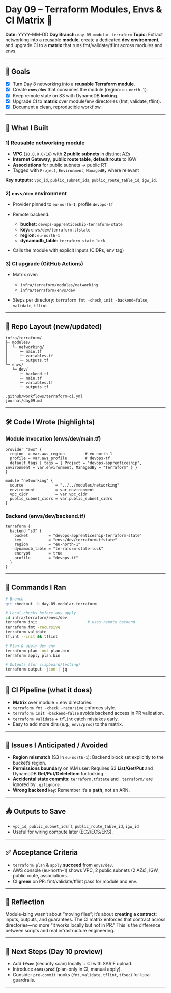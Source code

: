 # Day 09 – Terraform Modules, Envs & CI Matrix 🚦

**Date:** YYYY-MM-DD
**Day Branch:** `day-09-modular-terraform`
**Topic:** Extract networking into a reusable **module**, create a dedicated **dev environment**, and upgrade CI to a **matrix** that runs fmt/validate/tflint across modules and envs.

---

## 🎯 Goals

* [x] Turn Day 8 networking into a **reusable Terraform module**.
* [x] Create **`envs/dev`** that consumes the module (region: `eu-north-1`).
* [x] Keep remote state on S3 with DynamoDB **locking**.
* [x] Upgrade CI to **matrix** over module/env directories (fmt, validate, tflint).
* [x] Document a clean, reproducible workflow.

---

## 🧱 What I Built

### 1) Reusable networking module

* **VPC** (`10.0.0.0/16`) with **2 public subnets** in distinct AZs
* **Internet Gateway**, **public route table**, **default route** to IGW
* **Associations** for public subnets → public RT
* Tagged with `Project`, `Environment`, `ManagedBy` where relevant

**Key outputs:** `vpc_id`, `public_subnet_ids`, `public_route_table_id`, `igw_id`.

### 2) `envs/dev` environment

* Provider pinned to `eu-north-1`, profile `devops-tf`
* Remote backend:

  * **bucket:** `devops-apprenticeship-terraform-state`
  * **key:** `envs/dev/terraform.tfstate`
  * **region:** `eu-north-1`
  * **dynamodb\_table:** `terraform-state-lock`
* Calls the module with explicit inputs (CIDRs, env tag)

### 3) CI upgrade (GitHub Actions)

* Matrix over:

  * `infra/terraform/modules/networking`
  * `infra/terraform/envs/dev`
* Steps per directory: `terraform fmt -check`, `init -backend=false`, `validate`, `tflint`

---

## 📁 Repo Layout (new/updated)

```text
infra/terraform/
├─ modules/
│  └─ networking/
│     ├─ main.tf
│     ├─ variables.tf
│     └─ outputs.tf
└─ envs/
   └─ dev/
      ├─ backend.tf
      ├─ main.tf
      ├─ variables.tf
      └─ outputs.tf

.github/workflows/terraform-ci.yml
journal/day09.md
```

---

## 🛠 Code I Wrote (highlights)

### Module invocation (envs/dev/main.tf)

```hcl
provider "aws" {
  region  = var.aws_region         # eu-north-1
  profile = var.aws_profile        # devops-tf
  default_tags { tags = { Project = "devops-apprenticeship", Environment = var.environment, ManagedBy = "Terraform" } }
}

module "networking" {
  source              = "../../modules/networking"
  environment         = var.environment
  vpc_cidr            = var.vpc_cidr
  public_subnet_cidrs = var.public_subnet_cidrs
}
```

### Backend (envs/dev/backend.tf)

```hcl
terraform {
  backend "s3" {
    bucket         = "devops-apprenticeship-terraform-state"
    key            = "envs/dev/terraform.tfstate"
    region         = "eu-north-1"
    dynamodb_table = "terraform-state-lock"
    encrypt        = true
    profile        = "devops-tf"
  }
}
```

---

## 🧪 Commands I Ran

```bash
# Branch
git checkout -b day-09-modular-terraform

# Local checks before any apply
cd infra/terraform/envs/dev
terraform init                      # uses remote backend
terraform fmt -recursive
terraform validate
tflint --init && tflint

# Plan & apply dev env
terraform plan -out plan.bin
terraform apply plan.bin

# Outputs (for clipboard/testing)
terraform output -json | jq
```

---

## 🧭 CI Pipeline (what it does)

* **Matrix** over module + env directories.
* `terraform fmt -check -recursive` enforces style.
* `terraform init -backend=false` avoids backend access in PR validation.
* `terraform validate` + `tflint` catch mistakes early.
* Easy to add more dirs (e.g., `envs/prod`) to the matrix.

---

## 🧯 Issues I Anticipated / Avoided

* **Region mismatch** (S3 in `eu-north-1`): Backend block set explicitly to the bucket’s region.
* **Permissions boundary** on IAM user: Requires S3 **List/Get/Put** and DynamoDB **Get/Put/DeleteItem** for locking.
* **Accidental state commits**: `terraform.tfstate` and `.terraform/` are ignored by `.gitignore`.
* **Wrong backend `key`**: Remember it’s a **path**, not an ARN.

---

## 📤 Outputs to Save

* `vpc_id`, `public_subnet_ids[]`, `public_route_table_id`, `igw_id`
* Useful for wiring compute later (EC2/ECS/EKS).

---

## ✅ Acceptance Criteria

* `terraform plan` & `apply` **succeed** from `envs/dev`.
* AWS console (eu-north-1) shows VPC, 2 public subnets (2 AZs), IGW, public route, associations.
* CI **green** on PR: fmt/validate/tflint pass for module and env.

---

## 🤔 Reflection

Module-izing wasn’t about “moving files”; it’s about **creating a contract**: inputs, outputs, and guarantees. The CI matrix enforces that contract across directories—no more “it works locally but not in PR.” This is the difference between scripts and real infrastructure engineering.

---

## 🔮 Next Steps (Day 10 preview)

* Add **`tfsec`** (security scan) locally + CI with SARIF upload.
* Introduce **`envs/prod`** (plan-only in CI, manual apply).
* Consider `pre-commit` hooks (`fmt`, `validate`, `tflint`, `tfsec`) for local guardrails.

---
